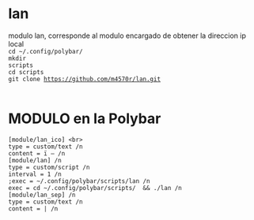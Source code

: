 # lan
modulo lan, corresponde al modulo encargado de obtener la direccion ip local <br>
<code>cd ~/.config/polybar/</code><br>
<code>mkdir scripts</code><br>
<code>cd scripts</code><br>
<code>git clone https://github.com/m4570r/lan.git</code>
<br><br>
# MODULO en la Polybar
```
[module/lan_ico] <br>
type = custom/text /n
content = ï – /n
[module/lan] /n
type = custom/script /n
interval = 1 /n
;exec = ~/.config/polybar/scripts/lan /n 
exec = cd ~/.config/polybar/scripts/  && ./lan /n
[module/lan_sep] /n
type = custom/text /n
content = | /n
```
